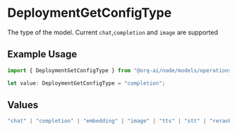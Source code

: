 # DeploymentGetConfigType

The type of the model. Current `chat`,`completion` and `image` are supported

## Example Usage

```typescript
import { DeploymentGetConfigType } from "@orq-ai/node/models/operations";

let value: DeploymentGetConfigType = "completion";
```

## Values

```typescript
"chat" | "completion" | "embedding" | "image" | "tts" | "stt" | "rerank" | "moderation" | "vision"
```